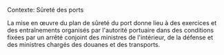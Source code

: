 Contexte: Sûreté des ports

La mise en œuvre du plan de sûreté du port donne lieu à des exercices et des entraînements organisés par l'autorité portuaire dans des conditions fixées par un arrêté conjoint des ministres de l'intérieur, de la défense et des ministres chargés des douanes et des transports.